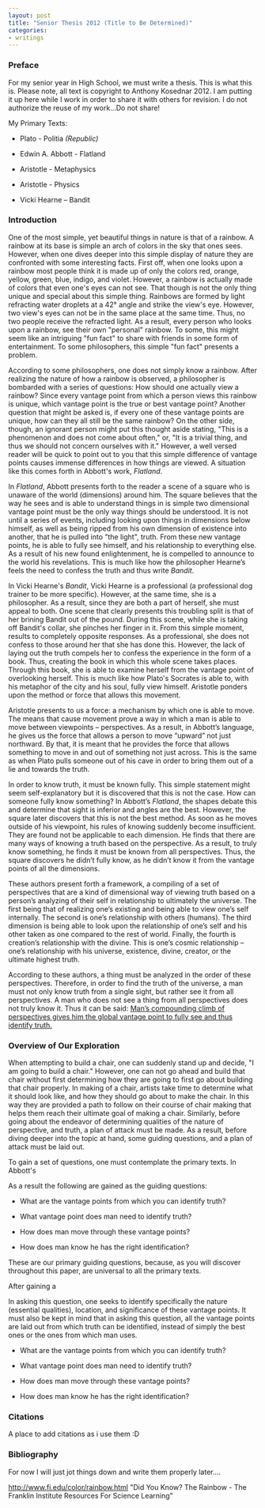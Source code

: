 ```yaml
---
layout: post
title: "Senior Thesis 2012 (Title to Be Determined)"
categories:
- writings
---
```


### Preface ###

For my senior year in High School, we must write a thesis. This is what this is. Please note, all text is copyright to Anthony Kosednar 2012. I am putting it up here while I work in order to share it with others for revision. I do not authorize the reuse of my work…Do not share!

My Primary Texts:

* Plato - Politia *(Republic)*

* Edwin A. Abbott - Flatland

* Aristotle - Metaphysics

* Aristotle - Physics

* Vicki Hearne – Bandit


### Introduction ###

<!-- Citation: http://www.fi.edu/color/rainbow.html -->

One of the most simple, yet beautiful things in nature is that of a rainbow. A rainbow at its base is simple an arch of colors in the sky that ones sees. However, when one dives deeper into this simple display of nature they are confronted with some interesting facts. First off, when one looks upon a rainbow most people think it is made up of only the colors red, orange, yellow, green, blue, indigo, and violet. However, a rainbow is actually made of colors that even one's eyes can not see. That though is not the only thing unique and special about this simple thing. Rainbows are formed by light refracting water droplets at a 42&deg; angle and strike the view's eye. However, two view's eyes can not be in the same place at the same time. Thus, no two people receive the refracted light. As a result, every person  who looks upon a rainbow, see their own "personal" rainbow. To some, this might seem like an intriguing  "fun fact" to share with friends in some form of entertainment. To some philosophers, this simple "fun fact" presents a problem. 

According to some philosophers, one does not simply know a rainbow. <!-- Lord of the rings reference lol: http://www.youtube.com/watch?feature=player_embedded&v=0tMv5uj0odM ---> After realizing the nature of how a rainbow is observed, a philosopher is bombarded with a series of questions: How should one actually view a rainbow? Since every vantage point from which a person views this rainbow is unique, which vantage point is the true or best vantage point? Another question that might be asked is, if every one of these vantage points are unique, how can they all still be the same rainbow? On the other side, though, an ignorant person might put this thought aside stating, "This is a phenomenon and does not come about often," or, "It is a trivial thing, and thus we should not concern ourselves with it." However, a well versed reader will be quick to point out to you that this simple difference of vantage points causes immense differences in how things are viewed. A situation like this comes forth in Abbott's work, *Flatland*.

In *Flatland*, Abbott presents forth to the reader a scene of a square who is unaware of the world (dimensions) around him. The square believes that the way he sees and is able to understand things in is simple two dimensional vantage point must be the only way things should be understood. It is not until a series of events, including looking upon things in dimensions below himself, as well as being ripped from his own dimension of existence into another, that he is pulled into "the light", truth. From these new vantage points, he is able to fully see himself, and his relationship to everything else. As a result of his new found enlightenment, he is compelled to announce to the world his revelations. This is much like how the philosopher Hearne’s feels the need to confess the truth and thus write *Bandit*.

In Vicki Hearne's *Bandit*, Vicki Hearne is a professional (a professional dog trainer to be more specific). However, at the same time, she is a philosopher. As a result, since they are both a part of herself, she must appeal to both. One scene that clearly presents this troubling split is that of her brining Bandit out of the pound. During this scene, while she is taking off Bandit's collar, she pinches her finger in it. From this simple moment, results to completely opposite responses. As a professional, she does not confess to those around her that she has done this. However, the lack of laying out the truth compels her to confess the experience in the form of a book. Thus, creating the book in which this whole scene takes places. Through this book, she is able to examine herself from the vantage point of overlooking herself. This is much like how Plato's Socrates is able to, with his metaphor of the city and his soul, fully view himself. <!-- Insert Plato Stuff somehow here?? -->Aristotle ponders upon the method or force that allows this movement.

Aristotle presents to us a force: a mechanism by which one is able to move. The means that cause movement prove a way in which a man is able to move between viewpoints – perspectives. As a result, in Abbott’s language, he gives us the force that allows a person to move “upward” not just northward. By that, it is meant that he provides the force that allows something to move in and out of something not just across. This is the same as when Plato pulls someone out of his cave in order to bring them out of a lie and towards the truth.

In order to know truth, it must be known fully. This simple statement might seem self-explanatory but it is discovered that this is not the case. How can someone fully know something? In Abbott’s *Flatland*, the shapes debate this and determine that sight is inferior and angles are the best. However, the square later discovers that this is not the best method. As soon as he moves outside of his viewpoint, his rules of knowing suddenly become insufficient. They are found not be applicable to each dimension. He finds that there are many ways of knowing a truth based on the perspective. As a result, to truly know something, he finds it must be known from all perspectives. Thus, the square discovers he didn’t fully know, as he didn’t know it from the vantage points of all the dimensions.

These authors present forth a framework, a compiling of a set of perspectives that are a kind of dimensional way of viewing truth based on a person’s analyzing of their self in relationship to ultimately the universe. The first being that of realizing one’s existing and being able to view one’s self internally. The second is one’s relationship with others (humans). The third dimension is being able to look upon the relationship of one’s self and his other taken as one compared to the rest of world. Finally, the fourth is creation’s relationship with the divine. This is one’s cosmic relationship – one’s relationship with his universe, existence, divine, creator, or the ultimate highest truth.

According to these authors, a thing must be analyzed in the order of these perspectives. Therefore, in order to find the truth of the universe, a man must not only know truth from a single sight, but rather see it from all perspectives. A man who does not see a thing from all perspectives does not truly know it. Thus it can be said: <u>Man’s compounding climb of perspectives gives him the global vantage point to fully see and thus identify truth.</u> <!-- I hate underlining just fyi -->

### Overview of Our Exploration ###

<!-- Definitions Outline???? Here?? -->

When attempting to build a chair, one can suddenly stand up and decide, "I am going to build a chair." However, one can not go ahead and build that chair without first determining how they are going to first go about building that chair properly. In making of a chair, artists take time to determine what it should look like, and how they should go about to make the chair. In this way they are provided a path to follow on their course of chair making that helps them reach their ultimate goal of making a chair. Similarly, before going about the endeavor of determining qualities of the nature of perspective, and truth, a plan of attack must be made. As a result, before diving deeper into the topic at hand, some guiding questions, and a plan of attack must be laid out.

To gain a set of questions, one must contemplate the primary texts. In Abbott's 



As a result the following are gained as the guiding questions:

* What are the vantage points from which you can identify truth?

* What vantage point does man need to identify truth?

* How does man move through these vantage points?

* How does man know he has the right identification?

These are our primary guiding questions, because, as you will discover throughout this paper, are universal to all the primary texts.

After gaining a 

 

In asking this question, one seeks to identify specifically the nature (essential qualities), location, and significance of these vantage points. It must also be kept in mind that in asking this question, all the vantage points are laid out from which truth can be identified, instead of simply the best ones or the ones from which man uses. 

* What are the vantage points from which you can identify truth?

* What vantage point does man need to identify truth?

* How does man move through these vantage points?

* How does man know he has the right identification?

### Citations ###

A place to add citations as i use them :D

### Bibliography ###

For now I will just jot things down and write them properly later….

http://www.fi.edu/color/rainbow.html  "Did You Know? The Rainbow - The Franklin Institute Resources For Science Learning"